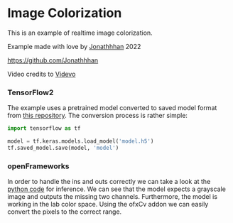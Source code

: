 # Image Colorization
This is an example of realtime image colorization.

Example made with love by [Jonathhhan](https://github.com/Jonathhhan) 2022

https://github.com/Jonathhhan

Video credits to [Videvo](https://www.videvo.net/video/time-lapse-day-to-night-city/2644/)

### TensorFlow2
The example uses a pretrained model converted to saved model format from [this repository](https://github.com/EnigmAI/Artistia/tree/main/ImageColorization/trained_models_v2).
The conversion process is rather simple:
```python
import tensorflow as tf

model = tf.keras.models.load_model('model.h5')
tf.saved_model.save(model, 'model')
```

### openFrameworks
In order to handle the ins and outs correctly we can take a look at the [python code](https://github.com/EnigmAI/Artistia/blob/main/ImageColorization/Image_Colorization_v2.py) for inference.
We can see that the model expects a grayscale image and outputs the missing two channels. Furthermore, the model is working in the lab color space. Using the ofxCv addon we can easily convert the pixels to the correct range.
